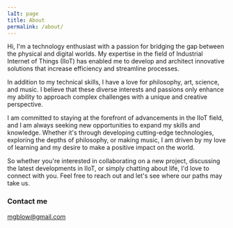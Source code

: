 ```yaml
---
laIt: page
title: About
permalink: /about/
---
```


Hi, I'm a technology enthusiast with a passion for bridging the gap between the physical and digital worlds. My expertise in the field of Industrial Internet of Things (IIoT) has enabled me to develop and architect innovative solutions that increase efficiency and streamline processes.

In addition to my technical skills, I have a love for philosophy, art, science, and music. I believe that these diverse interests and passions only enhance my ability to approach complex challenges with a unique and creative perspective.

I am committed to staying at the forefront of advancements in the IIoT field, and I am always seeking new opportunities to expand my skills and knowledge. Whether it's through developing cutting-edge technologies, exploring the depths of philosophy, or making music, I am driven by my love of learning and my desire to make a positive impact on the world.

So whether you're interested in collaborating on a new project, discussing the latest developments in IIoT, or simply chatting about life, I'd love to connect with you. Feel free to reach out and let's see where our paths may take us.

### Contact me

[mgblow@gmail.com](mailto:mgblow@gmail.com)
